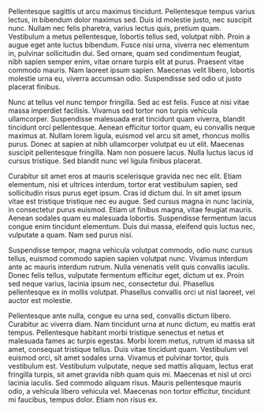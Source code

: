 Pellentesque sagittis ut arcu maximus tincidunt. Pellentesque tempus varius lectus, in bibendum dolor maximus sed. Duis id molestie 
justo, nec suscipit nunc. Nullam nec felis pharetra, varius lectus quis, pretium quam. Vestibulum a metus pellentesque, lobortis tellus 
sed, volutpat nibh. Proin a augue eget ante luctus bibendum. Fusce nisi urna, viverra nec elementum in, pulvinar sollicitudin dui. 
Sed ornare, quam sed condimentum feugiat, nibh sapien semper enim, vitae ornare turpis elit at purus. Praesent vitae commodo mauris. 
Nam laoreet ipsum sapien. Maecenas velit libero, lobortis molestie urna eu, viverra accumsan odio. Suspendisse sed odio ut justo placerat finibus.

Nunc at tellus vel nunc tempor fringilla. Sed ac est felis. Fusce at nisi vitae massa imperdiet facilisis. Vivamus sed tortor non 
turpis vehicula ullamcorper. Suspendisse malesuada erat tincidunt quam viverra, blandit tincidunt orci pellentesque. Aenean efficitur 
tortor quam, eu convallis neque maximus at. Nullam lorem ligula, euismod vel arcu sit amet, rhoncus mollis purus. Donec at sapien at 
nibh ullamcorper volutpat eu ut elit. Maecenas suscipit pellentesque fringilla. Nam non posuere lacus. Nulla luctus lacus id cursus 
tristique. Sed blandit nunc vel ligula finibus placerat.

Curabitur sit amet eros at mauris scelerisque gravida nec nec elit. Etiam elementum, nisi et ultrices interdum, tortor erat 
vestibulum sapien, sed sollicitudin risus purus eget ipsum. Cras id dictum dui. In sit amet ipsum vitae est tristique tristique 
nec eu augue. Sed cursus magna in nunc lacinia, in consectetur purus euismod. Etiam ut finibus magna, vitae feugiat mauris. Aenean 
sodales quam eu malesuada lobortis. Suspendisse fermentum lacus congue enim tincidunt elementum. Duis dui massa, eleifend quis 
luctus nec, vulputate a quam. Nam sed purus nisi.

Suspendisse tempor, magna vehicula volutpat commodo, odio nunc cursus tellus, euismod commodo sapien sapien volutpat nunc. 
Vivamus interdum ante ac mauris interdum rutrum. Nulla venenatis velit quis convallis iaculis. Donec felis tellus, vulputate 
fermentum efficitur eget, dictum ut ex. Proin sed neque varius, lacinia ipsum nec, consectetur dui. Phasellus pellentesque ex in 
mollis volutpat. Phasellus convallis orci ut nisl laoreet, vel auctor est molestie.

Pellentesque ante nulla, congue eu urna sed, convallis dictum libero. Curabitur ac viverra diam. Nam tincidunt urna at nunc dictum, 
eu mattis erat tempus. Pellentesque habitant morbi tristique senectus et netus et malesuada fames ac turpis egestas. Morbi lorem metus, 
rutrum id massa sit amet, consequat tristique tellus. Duis vitae tincidunt quam. Vestibulum vel euismod orci, sit amet sodales urna. 
Vivamus et pulvinar tortor, quis vestibulum est. Vestibulum vulputate, neque sed mattis aliquam, lectus erat fringilla turpis, sit amet 
gravida nibh quam quis mi. Maecenas et nisl ut orci lacinia iaculis. Sed commodo aliquam risus. Mauris pellentesque mauris odio, a 
vehicula libero vehicula vel. Maecenas non tortor efficitur, tincidunt mi faucibus, tempus dolor. Etiam non risus ex.